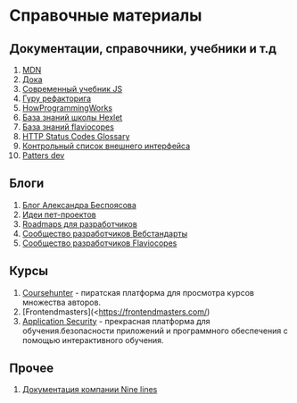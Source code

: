 # Cправочные материалы

## Документации, справочники, учебники и т.д

1. [MDN](https://developer.mozilla.org/)
2. [Дока](https://doka.guide/)
3. [Современный учебник JS](https://learn.javascript.ru/)
4. [Гуру рефакторига](https://refactoring.guru/)
5. [HowProgrammingWorks](https://github.com/HowProgrammingWorks)
6. [База знаний школы Hexlet](https://github.com/Hexlet)
7. [База знаний flaviocopes](https://flaviocopes.com/)
8. [HTTP Status Codes Glossary](https://www.webfx.com/web-development/glossary/http-status-codes/)
9. [Контрольный список внешнего интерфейса](https://frontendchecklist.io/)
10. [Patters dev](https://www.patterns.dev/)

## Блоги

1. [Блог Александра Беспоясова](https://bespoyasov.me/>)
2. [Идеи пет-проектов](https://github.com/florinpop17/app-ideas>)
3. [Roadmaps для разработчиков](https://roadmap.sh/>)
4. [Сообщество разработчиков Вебстандарты](https://web-standards.ru/>)
5. [Сообщество разработчиков Flaviocopes](https://flaviocopes.com/>)

## Курсы

1. [Coursehunter](https://coursehunter.net/) - пиратская платформа для просмотра курсов множества авторов.
2. [Frontendmasters](<https://frontendmasters.com/)
3. [Application Security](https://application.security/) - прекрасная платформа для обучения.безопасности приложений и программного обеспечения с помощью интерактивного обучения.

## Прочее

1. [Документация компании Nine lines](https://github.com/ninelines-team/ninelines-docs)
